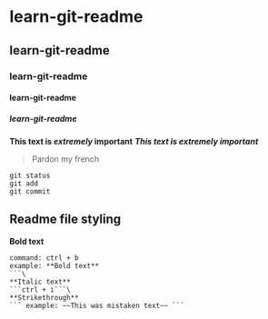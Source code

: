 # learn-git-readme
## learn-git-readme
### learn-git-readme
#### learn-git-readme
##### learn-git-readme
<!-- __hello world__  -->
<!-- *hello world* -->
<!-- ~~hello world~~ -->
**This text is _extremely_ important**
***This text is extremely important***
> Pardon my french
> 
```
git status
git add
git commit
```
## Readme file styling

**Bold text** 
```
command: ctrl + b
example: **Bold text**
```\
**Italic text**
```ctrl + i```\
**Strikethrough**
``` example: ~~This was mistaken text~~ ```
